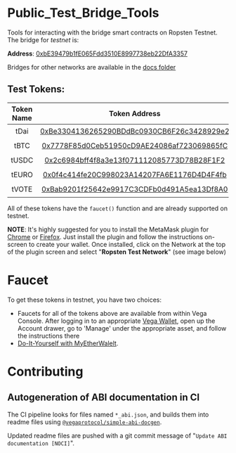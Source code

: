 # Public_Test_Bridge_Tools
Tools for interacting with the bridge smart contracts on Ropsten Testnet. The bridge for *testnet* is:

**Address**: [0xbE39479b1fE065Fdd3510E8997738eb22DfA3357](https://ropsten.etherscan.io/address/0xbE39479b1fE065Fdd3510E8997738eb22DfA3357)

Bridges for other networks are available in the [docs folder](./docs/bridges.md)
## Test Tokens:
| Token Name | Token Address | Details |
|:----------:|:-------------:|:-------:|
|    tDai    | [0xBe3304136265290BDdBc0930CB6F26c3428929e2](https://ropsten.etherscan.io/token/0xBe3304136265290BDdBc0930CB6F26c3428929e2)              | [🔍](./docs/tokens.md#tdai)        |
|    tBTC    | [0x7778F85d0Ceb51950cD9AE24086af723069865fC](https://ropsten.etherscan.io/token/0x7778F85d0Ceb51950cD9AE24086af723069865fC)              | [🔍](./docs/tokens.md#tbtc)        |
|    tUSDC   | [0x2c6984bff4f8a3e13f071112085773D78B28F1F2](https://ropsten.etherscan.io/token/0x2c6984bff4f8a3e13f071112085773D78B28F1F2)              | [🔍](./docs/tokens.md#tusdc)        |
|    tEURO   | [0x0f4c414fe20C998023A14207FA6E1176D4D4F4fb](https://ropsten.etherscan.io/token/0xbE39479b1fE065Fdd3510E8997738eb22DfA3357)              | [🔍](./docs/tokens.md#teuro)        |
|    tVOTE   | [0xBab9201f25642e9917C3CDFb0d491A5ea13Df8A0](https://ropsten.etherscan.io/token/0xBab9201f25642e9917C3CDFb0d491A5ea13Df8A0)              | [🔍](./docs/tokens.md#tvote)        |

All of these tokens have the `faucet()` function and are already supported on testnet.

**NOTE**: It's highly suggested for you to install the MetaMask plugin for [Chrome](https://chrome.google.com/webstore/detail/metamask/nkbihfbeogaeaoehlefnkodbefgpgknn?hl=en) or [Firefox](https://addons.mozilla.org/en-GB/firefox/addon/ether-metamask/). Just install the plugin and follow the instructions on-screen to create your wallet. Once installed, click on the Network at the top of the plugin screen and select "**Ropsten Test Network**" (see image below)


# Faucet
To get these tokens in testnet, you have two choices:
- Faucets for all of the tokens above are available from within Vega Console. After logging in to an appropriate [Vega Wallet](https://github.com/vegaprotocol/go-wallet), open up the Account drawer, go to 'Manage' under the appropriate asset, and follow the instructions there
- [Do-It-Yourself with MyEtherWalelt](./docs/mew.md).

# Contributing
## Autogeneration of ABI documentation in CI

The CI pipeline looks for files named `*_abi.json`, and builds them into readme files using [`@vegaprotocol/simple-abi-docgen`](https://github.com/vegaprotocol/simple-abi-docgen).

Updated readme files are pushed with a git commit message of "`Update ABI documentation [NOCI]`".
